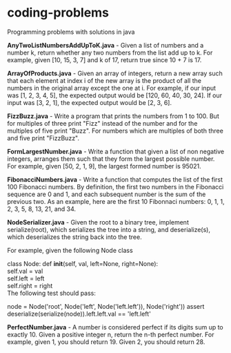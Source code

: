 # coding-problems
Programming problems with solutions in java

**AnyTwoListNumbersAddUpToK.java** - 
Given a list of numbers and a number k, return whether any two numbers from the list add up to k.
For example, given [10, 15, 3, 7] and k of 17, return true since 10 + 7 is 17.

**ArrayOfProducts.java** - 
Given an array of integers, return a new array such that each element at index i of the new array is the product of all the numbers in the original array except the one at i.
For example, if our input was [1, 2, 3, 4, 5], the expected output would be [120, 60, 40, 30, 24]. If our input was [3, 2, 1], the expected output would be [2, 3, 6].

**FizzBuzz.java** - 
Write a program that prints the numbers from 1 to 100. But for multiples of three print "Fizz" instead of the number and for the multiples of five print "Buzz". For numbers which are multiples of both three and five print "FizzBuzz".

**FormLargestNumber.java** - 
Write a function that given a list of non negative integers, arranges them such that they form the largest possible number. For example, given [50, 2, 1, 9], the largest formed number is 95021.

**FibonacciNumbers.java** - 
Write a function that computes the list of the first 100 Fibonacci numbers. By definition, the first two numbers in the Fibonacci sequence are 0 and 1, and each subsequent number is the sum of the previous two. As an example, here are the first 10 Fibonnaci numbers: 0, 1, 1, 2, 3, 5, 8, 13, 21, and 34.

**NodeSerializer.java** -
Given the root to a binary tree, implement serialize(root), which serializes the tree into a string, and deserialize(s), which deserializes the string back into the tree.

For example, given the following Node class

class Node:
    def __init__(self, val, left=None, right=None):  
        self.val = val  
        self.left = left  
        self.right = right  
The following test should pass:

node = Node('root', Node('left', Node('left.left')), Node('right'))
assert deserialize(serialize(node)).left.left.val == 'left.left'

**PerfectNumber.java** - 
A number is considered perfect if its digits sum up to exactly 10. Given a positive integer n, return the n-th perfect number. For example, given 1, you should return 19. Given 2, you should return 28.
